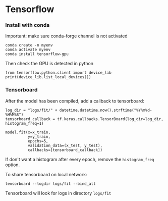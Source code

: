 # Tensorflow

### Install with conda
Important: make sure conda-forge channel is not activated
```
conda create -n myenv
conda activate myenv
conda install tensorflow-gpu
```
Then check the GPU is detected in python
```
from tensorflow.python.client import device_lib 
print(device_lib.list_local_devices())
```
### Tensorboard
After the model has been compiled, add a callback to tensorboard:
```
log_dir = "logs/fit/" + datetime.datetime.now().strftime("%Y%m%d-%H%M%S")
tensorboard_callback = tf.keras.callbacks.TensorBoard(log_dir=log_dir, histogram_freq=1)

model.fit(x=x_train, 
          y=y_train, 
          epochs=5, 
          validation_data=(x_test, y_test), 
          callbacks=[tensorboard_callback])
```
If don't want a histogram after every epoch, remove the `histogram_freq` option.

To share tensorboard on local network:
```
tensorboard --logdir logs/fit --bind_all
```
Tensorboard will look for logs in directory `logs/fit`
